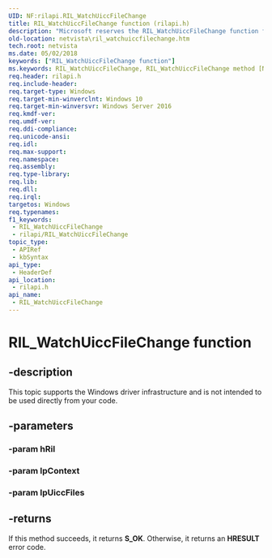 ```yaml
---
UID: NF:rilapi.RIL_WatchUiccFileChange
title: RIL_WatchUiccFileChange function (rilapi.h)
description: "Microsoft reserves the RIL_WatchUiccFileChange function for internal use only. Don't use this function in your code."
old-location: netvista\ril_watchuiccfilechange.htm
tech.root: netvista
ms.date: 05/02/2018
keywords: ["RIL_WatchUiccFileChange function"]
ms.keywords: RIL_WatchUiccFileChange, RIL_WatchUiccFileChange method [Network Drivers Starting with Windows Vista], netvista.ril_watchuiccfilechange, rilapi/RIL_WatchUiccFileChange
req.header: rilapi.h
req.include-header: 
req.target-type: Windows
req.target-min-winverclnt: Windows 10
req.target-min-winversvr: Windows Server 2016
req.kmdf-ver: 
req.umdf-ver: 
req.ddi-compliance: 
req.unicode-ansi: 
req.idl: 
req.max-support: 
req.namespace: 
req.assembly: 
req.type-library: 
req.lib: 
req.dll: 
req.irql: 
targetos: Windows
req.typenames: 
f1_keywords:
 - RIL_WatchUiccFileChange
 - rilapi/RIL_WatchUiccFileChange
topic_type:
 - APIRef
 - kbSyntax
api_type:
 - HeaderDef
api_location:
 - rilapi.h
api_name:
 - RIL_WatchUiccFileChange
---
```


# RIL_WatchUiccFileChange function


## -description

This topic supports the Windows driver infrastructure and is not intended to be used directly from your code.

## -parameters

### -param hRil

### -param lpContext

### -param lpUiccFiles

## -returns

If this method succeeds, it returns **S_OK**. Otherwise, it returns an **HRESULT** error code.

